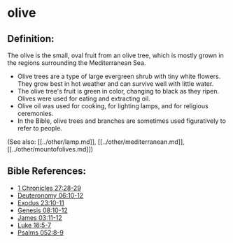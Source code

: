 # olive #

## Definition: ##

The olive is the small, oval fruit from an olive tree, which is mostly grown in the regions surrounding the Mediterranean Sea.

* Olive trees are a type of large evergreen shrub with tiny white flowers. They grow best in hot weather and can survive well with little water.
* The olive tree's fruit is green in color, changing to black as they ripen. Olives were used for eating and extracting oil.
* Olive oil was used for cooking, for lighting lamps, and for religious ceremonies.
* In the Bible, olive trees and branches are sometimes used figuratively to refer to people.

(See also: [[../other/lamp.md]], [[../other/mediterranean.md]], [[../other/mountofolives.md]])

## Bible References: ##

* [1 Chronicles 27:28-29](en/tn/1ch/help/27/28)
* [Deuteronomy 06:10-12](en/tn/deu/help/06/10)
* [Exodus 23:10-11](en/tn/exo/help/23/10)
* [Genesis 08:10-12](en/tn/gen/help/08/10)
* [James 03:11-12](en/tn/jas/help/03/11)
* [Luke 16:5-7](en/tn/luk/help/16/05)
* [Psalms 052:8-9](en/tn/psa/help/52/08)